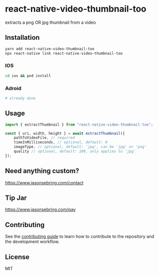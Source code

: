 # react-native-video-thumbnail-too

extracts a png OR jpg thumbnail from a video

## Installation

```sh
yarn add react-native-video-thumbnail-too
npx react-native link react-native-video-thumbnail-too
```
### IOS
```sh
cd ios && pod install
```

### Adroid
```sh
# already done
```

## Usage

```js
import { extractThumbnail } from "react-native-video-thumbnail-too";

const { uri, width, height } = await extractThumbnail({
    pathToVideoFile, // required
    timeInMilliseconds, // optional, default: 0
    imageType, // optional, default: 'jpg', can be 'jpg' or 'png'
    quality // optional, default: 100, only applies to 'jpg'
});
```

## Need anything custom?

https://www.jasonsebring.com/contact

## Tip Jar

https://www.jasonsebring.com/pay

## Contributing

See the [contributing guide](CONTRIBUTING.md) to learn how to contribute to the repository and the development workflow.

## License

MIT
